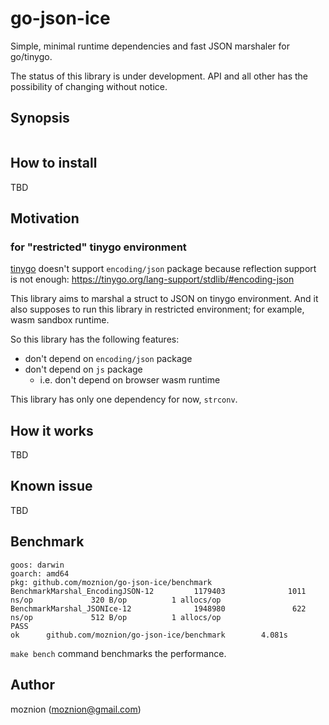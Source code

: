 # go-json-ice

Simple, minimal runtime dependencies and fast JSON marshaler for go/tinygo.

The status of this library is under development. API and all other has the possibility of changing without notice.



## Synopsis

```

```

## How to install

TBD

## Motivation

### for "restricted" tinygo environment

[tinygo](https://github.com/tinygo-org/tinygo) doesn't support `encoding/json` package because reflection support is not enough: https://tinygo.org/lang-support/stdlib/#encoding-json

This library aims to marshal a struct to JSON on tinygo environment. And it also supposes to run this library in restricted environment; for example, wasm sandbox runtime.

So this library has the following features:

- don't depend on `encoding/json` package
- don't depend on `js` package
  - i.e. don't depend on browser wasm runtime

This library has only one dependency for now, `strconv`.

## How it works

TBD

## Known issue

TBD

## Benchmark

```
goos: darwin
goarch: amd64
pkg: github.com/moznion/go-json-ice/benchmark
BenchmarkMarshal_EncodingJSON-12         1179403              1011 ns/op             320 B/op          1 allocs/op
BenchmarkMarshal_JSONIce-12              1948980               622 ns/op             512 B/op          1 allocs/op
PASS
ok      github.com/moznion/go-json-ice/benchmark        4.081s
```

`make bench` command benchmarks the performance.

## Author

moznion (<moznion@gmail.com>)

